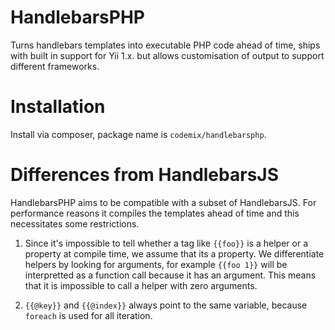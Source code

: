 # HandlebarsPHP

Turns handlebars templates into executable PHP code ahead of time, ships with built in support for Yii 1.x.
but allows customisation of output to support different frameworks.

# Installation

Install via composer, package name is `codemix/handlebarsphp`.

# Differences from HandlebarsJS

HandlebarsPHP aims to be compatible with a subset of HandlebarsJS. For performance reasons it compiles the templates
ahead of time and this necessitates some restrictions.

1. Since it's impossible to tell whether a tag like `{{foo}}` is a helper or a property at compile time, we assume
that its a property. We differentiate helpers by looking for arguments, for example `{{foo 1}}` will be interpretted
as a function call because it has an argument. This means that it is impossible to call a helper with zero arguments.

2. `{{@key}}` and `{{@index}}` always point to the same variable, because `foreach` is used for all iteration.





